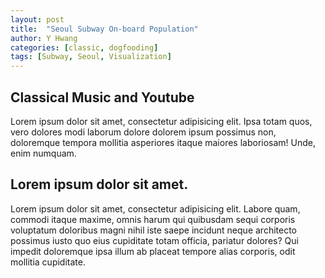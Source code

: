 ```yaml
---
layout: post
title:  "Seoul Subway On-board Population"
author: Y Hwang
categories: [classic, dogfooding]
tags: [Subway, Seoul, Visualization]
---
```


## Classical Music and Youtube ##

Lorem ipsum dolor sit amet, consectetur adipisicing elit. Ipsa totam quos, vero dolores modi laborum dolore dolorem ipsum possimus non, doloremque tempora mollitia asperiores itaque maiores laboriosam! Unde, enim numquam.

<div id='d3div'></div>


## Lorem ipsum dolor sit amet. ##

Lorem ipsum dolor sit amet, consectetur adipisicing elit. Labore quam, commodi itaque maxime, omnis harum qui quibusdam sequi corporis voluptatum doloribus magni nihil iste saepe incidunt neque architecto possimus iusto quo eius cupiditate totam officia, pariatur dolores? Qui impedit doloremque ipsa illum ab placeat tempore alias corporis, odit mollitia cupiditate.


<style>

path {
  stroke-linejoin: round;
}

.land {
  fill: #4C4C4C;
}
.states {
  fill: none;
  stroke: darkgray;
}
.no_l_1{ fill: #1B2876; }
.no_l_2{ fill: #34A939; }
.no_l_3{ fill: #FD5C09; }
.no_l_4{ fill: #268BD5; }
.no_l_5{ fill: #7411D9; }
.no_l_6{ fill: #9E3B0B; }
.no_l_7{ fill: #566112; }
.no_l_8{ fill: #DB005B; }
svg .municipality-label {
  fill: white;
  font-size: 12px;
  font-weight: 300;
  text-anchor: middle;
  font-family: sans-serif;
}
</style>
<body>
<script src="//d3js.org/d3.v3.min.js"></script>
<script src="//d3js.org/queue.v1.min.js"></script>
<script src="//d3js.org/topojson.v1.min.js"></script>
<script>
var popByName = d3.map();
var width = 750,
    height = 550;

var projection = d3.geo.mercator()
    .center([126.9895, 37.5651])
    .scale(90000)
    .translate([width/2, height/2]);

var path = d3.geo.path().projection(projection);

var svg = d3.select("#d3div").append("svg")
    .attr("width", width)
    .attr("height", height);

var g = svg.append("g");

var tooltip = d3.select("body")
  .append("div")
  .style("position", "absolute")
  .style("z-index", "10")
  .style("visibility", "hidden")
  .style("font-family", "sans-serif")
  .style("color", "white")
  .style("font-size", "11px");

queue()
    .defer(d3.json, "https://gist.githubusercontent.com/yoon-gu/b051fd123385303a5c03f0e0a833516c/raw/9fff4a65830be008709112c190c3ed939d42e994/seoul_municipalities_topo.json")
    .defer(d3.csv, "https://gist.githubusercontent.com/yoon-gu/902efb6d5bd345e3837e035a3c0642b8/raw/3a18efd4d12b792d482f1867bcfc79645876b5ce/station_latlen.csv")
    .defer(d3.csv, "https://gist.githubusercontent.com/yoon-gu/148f049237a0468118995b427954b9cd/raw/677f34a40fb6bc0a230fc6bc08d609142c049e68/subway_in_out.csv", function(d){
        popByName.set(d.station, {"on":+d.on, "off":+d.off});
    })
    .await(ready);

function ready(error, kor, stations) {
  if (error) throw error;
  var features = topojson.feature(kor, kor.objects.seoul_municipalities_geo).features;
  g.selectAll("path")
        .data(features)
      .enter().append("path")
        .attr("class", "land")
        .attr("d", path)
        .attr("id", function(d) { return d.properties.name; })
        .append("title");

  g.append("path")
      .datum(topojson.mesh(kor, kor.objects.seoul_municipalities_geo, function(a, b) { return a !== b; }))
      .attr("class", "states")
      .attr("d", path);

  g.selectAll('text')
      .data(features)
      .enter().append("text")
        .attr("transform", function(d) { return "translate(" + path.centroid(d) + ")"; })
        .attr("dy", ".35em")
        .attr("class", "municipality-label")
        .text(function(d) { return d.properties.name; })
  
  var rscale = d3.scale.linear()
    .domain([1,110000])
    .range([3,30]);

  stations = stations.sort(function(x, y){
    if(popByName.get(x.name) && popByName.get(y.name)){
      return d3.descending(popByName.get(x.name).on, popByName.get(y.name).on);
    }
  });

  for (var i = 1; i <= 8; i++) {
      g.append("g")
        .selectAll("circle")
          .data(stations)
        .enter().append("circle")
          .filter(function(d) { return +d.no_line === i })
          .attr("cx", function(d) { return projection([d.lon, d.lat])[0]; })
          .attr("cy", function(d) { return projection([d.lon, d.lat])[1]; })
          .attr("r", function(d){
            if(popByName.get(d.name))
            {
              return rscale(popByName.get(d.name).on);
            }
            else
            {
              console.log(d.name);
              return 2;
            }
          })
          .attr("opacity", 0.2)
          .on("mouseover", function(d){
            tooltip.style("visibility", "visible")
            .text(d.name + " : " + (popByName.get(d.name).on / 10000).toFixed(2) + "만명");
            var g = d3.select(this).node().parentNode;
            d3.select(g)
            .attr("class", function(){ return "no_l_" + d.no_line; })
            .selectAll("circle").attr("opacity", 0.7);
          })
          .on("mousemove", function(){
            tooltip.style("top", (event.pageY-10)+"px").style("left",(event.pageX+10)+"px");
          })
          .on("mouseout", function(){
            tooltip.style("visibility", "hidden");
            var g = d3.select(this).node().parentNode;
            d3.select(g).attr("class", "")
              .selectAll("circle").attr("opacity", 0.2);
          });
    }
}

</script>